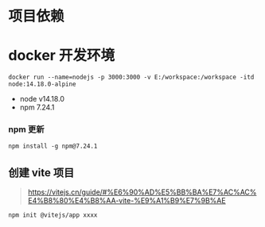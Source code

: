 # 项目依赖

# docker 开发环境

```
docker run --name=nodejs -p 3000:3000 -v E:/workspace:/workspace -itd node:14.18.0-alpine
```

- node v14.18.0
- npm 7.24.1

### npm 更新

```
npm install -g npm@7.24.1
```

## 创建 vite 项目

> https://vitejs.cn/guide/#%E6%90%AD%E5%BB%BA%E7%AC%AC%E4%B8%80%E4%B8%AA-vite-%E9%A1%B9%E7%9B%AE

```
npm init @vitejs/app xxxx
```
